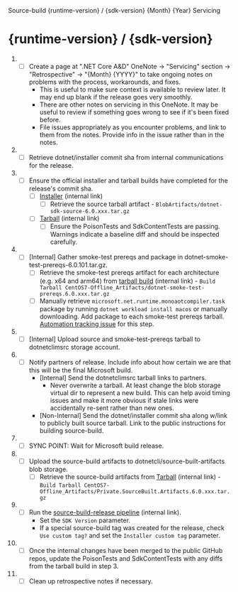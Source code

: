 <!--
  .NET 6.0 Release Checklist

  To start the checklist for a new release:
  - Open a new issue in dotnet/release (private repo).
  - Delete lines starting with [Internal] if running a non-internal release.
  - Delete lines starting with [Non-Internal] if running an internal release.
-->

<!-- Issue Title: --> Source-build {runtime-version} / {sdk-version} {Month} {Year} Servicing

# {runtime-version} / {sdk-version}

1. - [ ] Create a page at ".NET Core A&D" OneNote -> "Servicing" section -> "Retrospective" -> "{Month} {YYYY}" to take ongoing notes on problems with the process, workarounds, and fixes.
     - This is useful to make sure context is available to review later. It may end up blank if the release goes very smoothly.
     - There are other notes on servicing in this OneNote. It may be useful to review if something goes wrong to see if it's been fixed before.
     - File issues appropriately as you encounter problems, and link to them from the notes. Provide info in the issue rather than in the notes.
1. - [ ] Retrieve dotnet/installer commit sha from internal communications for the release.
1. - [ ] Ensure the official installer and tarball builds have completed for the release's commit sha.
     - [ ] [Installer](https://dev.azure.com/dnceng/internal/_build?definitionId=286) (internal link)
       - [ ] Retrieve the source tarball artifact - `BlobArtifacts/dotnet-sdk-source-6.0.xxx.tar.gz`
     - [ ] [Tarball](https://dev.azure.com/dnceng/internal/_build?definitionId=1011) (internal link)
       - [ ] Ensure the PoisonTests and SdkContentTests are passing.  Warnings indicate a baseline diff and should be inspected carefully.
1. - [ ] [Internal] Gather smoke-test prereqs and package in dotnet-smoke-test-prereqs-6.0.101.tar.gz.
     - [ ] Retrieve the smoke-test prereqs artifact for each architecture (e.g. x64 and arm64) from [tarball build](https://dev.azure.com/dnceng/internal/_build?definitionId=1011) (internal link) - `Build Tarball CentOS7-Offline_Artifacts/dotnet-smoke-test-prereqs.6.0.xxx.tar.gz`
     - [ ] Manually retrieve `microsoft.net.runtime.monoaotcompiler.task` package by running `dotnet workload install macos` or manually downloading. Add package to each smoke-test prereqs tarball. [Automation tracking issue](https://github.com/dotnet/source-build/issues/2774) for this step.
1. - [ ] [Internal] Upload source and smoke-test-prereqs tarball to dotnetclimsrc storage account.
1. - [ ] Notify partners of release.  Include info about how certain we are that this will be the final Microsoft build.
     - [Internal] Send the dotnetclimsrc tarball links to partners.
         - Never overwrite a tarball. At least change the blob storage virtual dir to represent a new build. This can help avoid timing issues and make it more obvious if stale links were accidentally re-sent rather than new ones.
     - [Non-Internal] Send the dotnet/installer commit sha along w/link to publicly built source tarball.  Link to the public instructions for building source-build.
1. - [ ] SYNC POINT: Wait for Microsoft build release.
1. - [ ] Upload the source-build artifacts to dotnetcli/source-built-artifacts blob storage.
     - [ ] Retrieve the source-build artifacts from [Tarball](https://dev.azure.com/dnceng/internal/_build?definitionId=1011) (internal link) - `Build Tarball CentOS7-Offline_Artifacts/Private.SourceBuilt.Artifacts.6.0.xxx.tar.gz`
1. - [ ] Run the [source-build-release pipeline](https://dev.azure.com/dnceng/internal/_build?definitionId=1124) (internal link).
     - Set the `SDK Version` parameter.
     - If a special source-build tag was created for the release, check `Use custom tag?` and set the `Installer custom tag` parameter.
1. - [ ] Once the internal changes have been merged to the public GitHub repos, update the PoisonTests and SdkContentTests with any diffs from the tarball build in step 3.
1. - [ ] Clean up retrospective notes if necessary.
